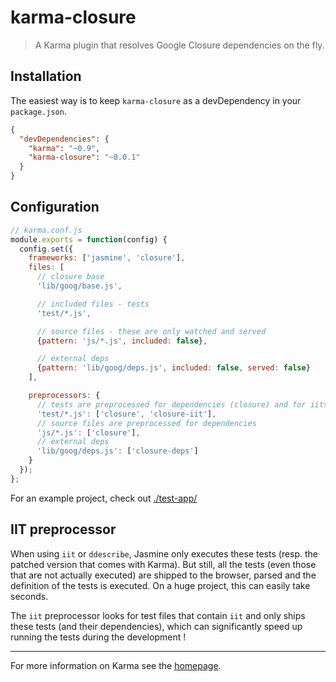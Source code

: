 # karma-closure

> A Karma plugin that resolves Google Closure dependencies on the fly.

## Installation

The easiest way is to keep `karma-closure` as a devDependency in your `package.json`.
```json
{
  "devDependencies": {
    "karma": "~0.9",
    "karma-closure": "~0.0.1"
  }
}
```

## Configuration
```js
// karma.conf.js
module.exports = function(config) {
  config.set({
    frameworks: ['jasmine', 'closure'],
    files: [
      // closure base
      'lib/goog/base.js',

      // included files - tests
      'test/*.js',

      // source files - these are only watched and served
      {pattern: 'js/*.js', included: false},

      // external deps
      {pattern: 'lib/goog/deps.js', included: false, served: false}
    ],

    preprocessors: {
      // tests are preprocessed for dependencies (closure) and for iits
      'test/*.js': ['closure', 'closure-iit'],
      // source files are preprocessed for dependencies
      'js/*.js': ['closure'],
      // external deps
      'lib/goog/deps.js': ['closure-deps']
    }
  });
};
```

For an example project, check out [./test-app/](/tree/master/test-app)


## IIT preprocessor
When using `iit` or `ddescribe`, Jasmine only executes these tests (resp. the patched version that comes with Karma). But still, all the tests (even those that are not actually executed) are shipped to the browser, parsed and the definition of the tests is executed. On a huge project, this can easily take seconds.

The `iit` preprocessor looks for test files that contain `iit` and only ships these tests (and their dependencies), which can significantly speed up running the tests during the development !


----

For more information on Karma see the [homepage].


[homepage]: http://karma-runner.github.com
